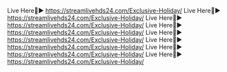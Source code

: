 
Live Here📲► https://streamlivehds24.com/Exclusive-Holiday/
Live Here📲► https://streamlivehds24.com/Exclusive-Holiday/
Live Here📲► https://streamlivehds24.com/Exclusive-Holiday/
Live Here📲► https://streamlivehds24.com/Exclusive-Holiday/
Live Here📲► https://streamlivehds24.com/Exclusive-Holiday/
Live Here📲► https://streamlivehds24.com/Exclusive-Holiday/
Live Here📲► https://streamlivehds24.com/Exclusive-Holiday/
Live Here📲► https://streamlivehds24.com/Exclusive-Holiday/

